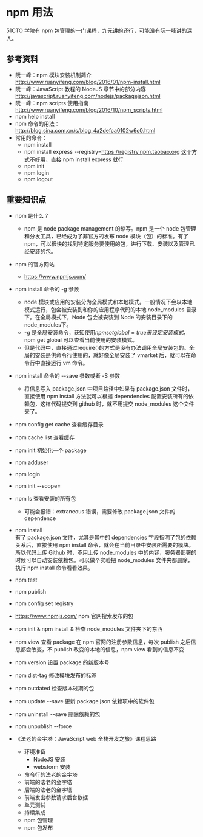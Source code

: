 # npm 用法

51CTO 学院有 npm 包管理的一门课程，九元讲的还行，可能没有阮一峰讲的深入。

## 参考资料

- 阮一峰：npm 模块安装机制简介  
  http://www.ruanyifeng.com/blog/2016/01/npm-install.html  
- 阮一峰：JavaScript 教程的 NodeJS 章节中的部分内容  
  http://javascript.ruanyifeng.com/nodejs/packagejson.html  
- 阮一峰：npm scripts 使用指南  
  http://www.ruanyifeng.com/blog/2016/10/npm_scripts.html  
- npm help install  
- npm 命令的用法：
  http://blog.sina.com.cn/s/blog_4a2defca0102w6c0.html
- 常用的命令：
  - npm install  
  - npm install express --registry=https://registry.npm.taobao.org 这个方式不好用，直接 npm install express 就行
  - npm init  
  - npm login  
  - npm logout  

## 重要知识点

- npm 是什么？  
  - npm 是 node package management 的缩写。npm 是一个 node 包管理和分发工具，已经成为了非官方的发布 node 模块（包）的标准。有了 npm，可以很快的找到特定服务要使用的包，进行下载、安装以及管理已经安装的包。

- npm 的官方网站  
  - https://www.npmjs.com/  
  
- npm install 命令的 -g 参数  
  - node 模块或应用的安装分为全局模式和本地模式。一般情况下会以本地模式运行，包会被安装到和你的应用程序代码的本地 node_modules 目录下。在全局模式下，Node 包会被安装到 Node 的安装目录下的node_modules下。
  - -g 是全局安装命令，获知使用$npm set global=true来设定安装模式，$npm get global 可以查看当前使用的安装模式。
  - 但是代码中，直接通过require()的方式是没有办法调用全局安装包的。全局的安装是供命令行使用的，就好像全局安装了 vmarket 后，就可以在命令行中直接运行 vm 命令。
  
- npm install 命令的 --save 参数或者 -S 参数  
  - 将信息写入 package.json 中项目路径中如果有 package.json 文件时，直接使用 npm install 方法就可以根据 dependencies 配置安装所有的依赖包，这样代码提交到 github 时，就不用提交 node_modules 这个文件夹了。  

- npm config get cache 查看缓存目录  
- npm cache list  查看缓存
- npm init 初始化一个 package  
- npm adduser  
- npm login  
- npm init --scope=<username>  
- npm ls 查看安装的所有包  
  - 可能会报错：extraneous 错误，需要修改 package.json 文件的 dependence  
- npm install  
  有了 package.json 文件，尤其是其中的 dependencies 字段指明了包的依赖关系后，直接使用 npm install 命令，就会在当前目录中安装所需要的模块。所以代码上传 Github 时，不用上传 node_modules 中的内容，服务器部署的时候可以自动安装依赖包。可以做个实验把 node_modules 文件夹都删除，执行 npm install 命令看看效果。  
- npm test  
- npm publish  
- npm config set registry  
- https://www.npmjs.com/ npm 官网搜索发布的包  
- npm init & npm install <published package> & 检查 node_modules 文件夹下的东西  
- npm view  查看 package 在 npm 官网的注册参数信息，每次 publish 之后信息都会改变，不 publish 改变的本地的信息，npm view 看到的信息不变  
- npm version <new version> 设置 package 的新版本号  
- npm dist-tag 修改模块发布的标签  
- npm outdated  检查版本过期的包  
- npm update --save 更新 package.json 依赖项中的软件包  
- npm uninstall --save 删除依赖的包  
- npm unpublish <package> --force  

- 《法老的金字塔：JavaScript web 全栈开发之旅》课程思路  
  - 环境准备  
    - NodeJS 安装  
    - webstorm 安装  
  - 命令行的法老的金字塔  
  - 前端的法老的金字塔  
  - 后端的法老的金字塔  
  - 前端发出参数请求后台数据  
  - 单元测试  
  - 持续集成  
  - npm 包管理  
  - npm 包发布  